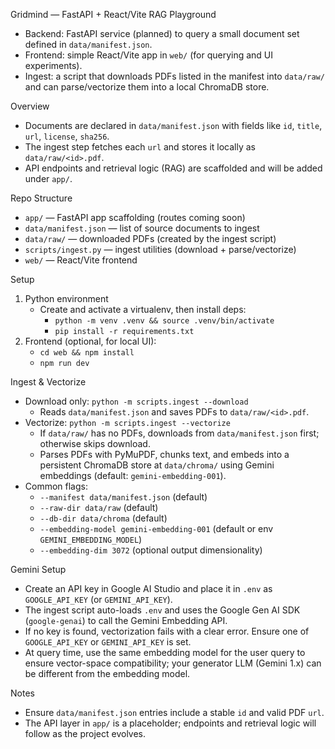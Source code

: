 Gridmind — FastAPI + React/Vite RAG Playground

- Backend: FastAPI service (planned) to query a small document set defined in `data/manifest.json`.
- Frontend: simple React/Vite app in `web/` (for querying and UI experiments).
- Ingest: a script that downloads PDFs listed in the manifest into `data/raw/` and can parse/vectorize them into a local ChromaDB store.

Overview
- Documents are declared in `data/manifest.json` with fields like `id`, `title`, `url`, `license`, `sha256`.
- The ingest step fetches each `url` and stores it locally as `data/raw/<id>.pdf`.
- API endpoints and retrieval logic (RAG) are scaffolded and will be added under `app/`.

Repo Structure
- `app/` — FastAPI app scaffolding (routes coming soon)
- `data/manifest.json` — list of source documents to ingest
- `data/raw/` — downloaded PDFs (created by the ingest script)
- `scripts/ingest.py` — ingest utilities (download + parse/vectorize)
- `web/` — React/Vite frontend

Setup
1) Python environment
   - Create and activate a virtualenv, then install deps:
     - `python -m venv .venv && source .venv/bin/activate`
     - `pip install -r requirements.txt`
2) Frontend (optional, for local UI):
   - `cd web && npm install`
   - `npm run dev`

Ingest & Vectorize
- Download only: `python -m scripts.ingest --download`
  - Reads `data/manifest.json` and saves PDFs to `data/raw/<id>.pdf`.
- Vectorize: `python -m scripts.ingest --vectorize`
  - If `data/raw/` has no PDFs, downloads from `data/manifest.json` first; otherwise skips download.
  - Parses PDFs with PyMuPDF, chunks text, and embeds into a persistent ChromaDB store at `data/chroma/` using Gemini embeddings (default: `gemini-embedding-001`).
- Common flags:
  - `--manifest data/manifest.json` (default)
  - `--raw-dir data/raw` (default)
  - `--db-dir data/chroma` (default)
  - `--embedding-model gemini-embedding-001` (default or env `GEMINI_EMBEDDING_MODEL`)
  - `--embedding-dim 3072` (optional output dimensionality)

Gemini Setup
- Create an API key in Google AI Studio and place it in `.env` as `GOOGLE_API_KEY` (or `GEMINI_API_KEY`).
- The ingest script auto-loads `.env` and uses the Google Gen AI SDK (`google-genai`) to call the Gemini Embedding API.
- If no key is found, vectorization fails with a clear error. Ensure one of `GOOGLE_API_KEY` or `GEMINI_API_KEY` is set.
- At query time, use the same embedding model for the user query to ensure vector-space compatibility; your generator LLM (Gemini 1.x) can be different from the embedding model.

Notes
- Ensure `data/manifest.json` entries include a stable `id` and valid PDF `url`.
- The API layer in `app/` is a placeholder; endpoints and retrieval logic will follow as the project evolves.
